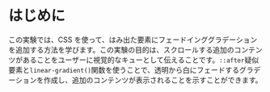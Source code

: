 # はじめに

この実験では、CSS を使って、はみ出た要素にフェードインググラデーションを追加する方法を学びます。この実験の目的は、スクロールする追加のコンテンツがあることをユーザーに視覚的なキューとして伝えることです。`::after`疑似要素と`linear-gradient()`関数を使うことで、透明から白にフェードするグラデーションを作成し、追加のコンテンツが表示されることを示すことができます。
